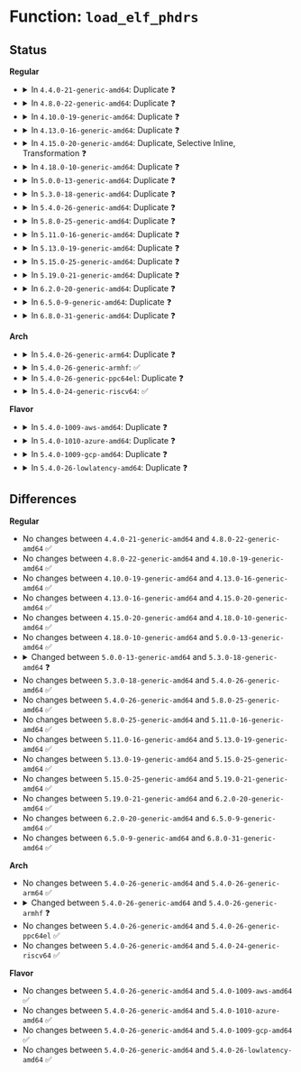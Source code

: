 # Function: <code>load_elf_phdrs</code>

## Status
<b>Regular</b>
<ul>
<li>
<details>
<summary>In <code>4.4.0-21-generic-amd64</code>: Duplicate ❓</summary>

```c
struct elf64_phdr * load_elf_phdrs(struct elf64_hdr * elf_ex, struct file * elf_file)
```

```json
{
  "name": "load_elf_phdrs",
  "collision_type": "Static Duplication",
  "inline_type": "No",
  "funcs": [
    {
      "addr": 18446744071581363568,
      "name": "load_elf_phdrs",
      "external": false,
      "loc": "fs/binfmt_elf.c:400",
      "file": "fs/binfmt_elf.c",
      "inline": "seen, unknown",
      "caller_inline": [],
      "caller_func": [
        "fs/binfmt_elf.c:load_elf_binary",
        "fs/binfmt_elf.c:load_elf_binary"
      ]
    },
    {
      "addr": 18446744071581374896,
      "name": "load_elf_phdrs",
      "external": false,
      "loc": "fs/binfmt_elf.c:400",
      "file": "fs/compat_binfmt_elf.c",
      "inline": "seen, unknown",
      "caller_inline": [],
      "caller_func": [
        "fs/compat_binfmt_elf.c:load_elf_binary",
        "fs/compat_binfmt_elf.c:load_elf_binary"
      ]
    }
  ],
  "symbols": [
    {
      "addr": 18446744071581363568,
      "name": "load_elf_phdrs",
      "section": ".text",
      "bind": "STB_LOCAL",
      "size": 134
    },
    {
      "addr": 18446744071581374896,
      "name": "load_elf_phdrs",
      "section": ".text",
      "bind": "STB_LOCAL",
      "size": 138
    }
  ]
}
```
</details>
</li>
<li>
<details>
<summary>In <code>4.8.0-22-generic-amd64</code>: Duplicate ❓</summary>

```c
struct elf64_phdr * load_elf_phdrs(struct elf64_hdr * elf_ex, struct file * elf_file)
```

```json
{
  "name": "load_elf_phdrs",
  "collision_type": "Static Duplication",
  "inline_type": "No",
  "funcs": [
    {
      "addr": 18446744071581544720,
      "name": "load_elf_phdrs",
      "external": false,
      "loc": "fs/binfmt_elf.c:399",
      "file": "fs/binfmt_elf.c",
      "inline": "seen, unknown",
      "caller_inline": [],
      "caller_func": [
        "fs/binfmt_elf.c:load_elf_binary",
        "fs/binfmt_elf.c:load_elf_binary"
      ]
    },
    {
      "addr": 18446744071581555888,
      "name": "load_elf_phdrs",
      "external": false,
      "loc": "fs/binfmt_elf.c:399",
      "file": "fs/compat_binfmt_elf.c",
      "inline": "seen, unknown",
      "caller_inline": [],
      "caller_func": [
        "fs/compat_binfmt_elf.c:load_elf_binary",
        "fs/compat_binfmt_elf.c:load_elf_binary"
      ]
    }
  ],
  "symbols": [
    {
      "addr": 18446744071581544720,
      "name": "load_elf_phdrs",
      "section": ".text",
      "bind": "STB_LOCAL",
      "size": 133
    },
    {
      "addr": 18446744071581555888,
      "name": "load_elf_phdrs",
      "section": ".text",
      "bind": "STB_LOCAL",
      "size": 136
    }
  ]
}
```
</details>
</li>
<li>
<details>
<summary>In <code>4.10.0-19-generic-amd64</code>: Duplicate ❓</summary>

```c
struct elf64_phdr * load_elf_phdrs(struct elf64_hdr * elf_ex, struct file * elf_file)
```

```json
{
  "name": "load_elf_phdrs",
  "collision_type": "Static Duplication",
  "inline_type": "No",
  "funcs": [
    {
      "addr": 18446744071581630096,
      "name": "load_elf_phdrs",
      "external": false,
      "loc": "fs/binfmt_elf.c:399",
      "file": "fs/binfmt_elf.c",
      "inline": "seen, unknown",
      "caller_inline": [],
      "caller_func": [
        "fs/binfmt_elf.c:load_elf_binary",
        "fs/binfmt_elf.c:load_elf_binary"
      ]
    },
    {
      "addr": 18446744071581640960,
      "name": "load_elf_phdrs",
      "external": false,
      "loc": "fs/binfmt_elf.c:399",
      "file": "fs/compat_binfmt_elf.c",
      "inline": "seen, unknown",
      "caller_inline": [],
      "caller_func": [
        "fs/compat_binfmt_elf.c:load_elf_binary",
        "fs/compat_binfmt_elf.c:load_elf_binary"
      ]
    }
  ],
  "symbols": [
    {
      "addr": 18446744071581630096,
      "name": "load_elf_phdrs",
      "section": ".text",
      "bind": "STB_LOCAL",
      "size": 133
    },
    {
      "addr": 18446744071581640960,
      "name": "load_elf_phdrs",
      "section": ".text",
      "bind": "STB_LOCAL",
      "size": 136
    }
  ]
}
```
</details>
</li>
<li>
<details>
<summary>In <code>4.13.0-16-generic-amd64</code>: Duplicate ❓</summary>

```c
struct elf64_phdr * load_elf_phdrs(struct elf64_hdr * elf_ex, struct file * elf_file)
```

```json
{
  "name": "load_elf_phdrs",
  "collision_type": "Static Duplication",
  "inline_type": "No",
  "funcs": [
    {
      "addr": 18446744071581681696,
      "name": "load_elf_phdrs",
      "external": false,
      "loc": "fs/binfmt_elf.c:407",
      "file": "fs/binfmt_elf.c",
      "inline": "seen, unknown",
      "caller_inline": [],
      "caller_func": [
        "fs/binfmt_elf.c:load_elf_binary",
        "fs/binfmt_elf.c:load_elf_binary"
      ]
    },
    {
      "addr": 18446744071581693888,
      "name": "load_elf_phdrs",
      "external": false,
      "loc": "fs/binfmt_elf.c:407",
      "file": "fs/compat_binfmt_elf.c",
      "inline": "seen, unknown",
      "caller_inline": [],
      "caller_func": [
        "fs/compat_binfmt_elf.c:load_elf_binary",
        "fs/compat_binfmt_elf.c:load_elf_binary"
      ]
    }
  ],
  "symbols": [
    {
      "addr": 18446744071581681696,
      "name": "load_elf_phdrs",
      "section": ".text",
      "bind": "STB_LOCAL",
      "size": 131
    },
    {
      "addr": 18446744071581693888,
      "name": "load_elf_phdrs",
      "section": ".text",
      "bind": "STB_LOCAL",
      "size": 131
    }
  ]
}
```
</details>
</li>
<li>
<details>
<summary>In <code>4.15.0-20-generic-amd64</code>: Duplicate, Selective Inline, Transformation ❓</summary>

```c
struct elf64_phdr * load_elf_phdrs(struct elf64_hdr * elf_ex, struct file * elf_file)
```

```json
{
  "name": "load_elf_phdrs",
  "collision_type": "Static Duplication",
  "inline_type": "Selective",
  "funcs": [
    {
      "addr": 18446744071581827168,
      "name": "load_elf_phdrs",
      "external": false,
      "loc": "fs/binfmt_elf.c:412",
      "file": "fs/binfmt_elf.c",
      "inline": "seen, unknown",
      "caller_inline": [],
      "caller_func": [
        "fs/binfmt_elf.c:load_elf_binary",
        "fs/binfmt_elf.c:load_elf_binary"
      ]
    },
    {
      "addr": 18446744071581840208,
      "name": "load_elf_phdrs",
      "external": false,
      "loc": "fs/binfmt_elf.c:412",
      "file": "fs/compat_binfmt_elf.c",
      "inline": "not declared, inlined",
      "caller_inline": [],
      "caller_func": [
        "fs/compat_binfmt_elf.c:load_elf_binary",
        "fs/compat_binfmt_elf.c:load_elf_binary"
      ]
    }
  ],
  "symbols": [
    {
      "addr": 18446744071581827168,
      "name": "load_elf_phdrs",
      "section": ".text",
      "bind": "STB_LOCAL",
      "size": 175
    },
    {
      "addr": 18446744071581840208,
      "name": "load_elf_phdrs.isra.11",
      "section": ".text",
      "bind": "STB_LOCAL",
      "size": 171
    }
  ]
}
```
</details>
</li>
<li>
<details>
<summary>In <code>4.18.0-10-generic-amd64</code>: Duplicate ❓</summary>

```c
struct elf64_phdr * load_elf_phdrs(struct elf64_hdr * elf_ex, struct file * elf_file)
```

```json
{
  "name": "load_elf_phdrs",
  "collision_type": "Static Duplication",
  "inline_type": "No",
  "funcs": [
    {
      "addr": 18446744071582003504,
      "name": "load_elf_phdrs",
      "external": false,
      "loc": "fs/binfmt_elf.c:417",
      "file": "fs/binfmt_elf.c",
      "inline": "seen, unknown",
      "caller_inline": [],
      "caller_func": [
        "fs/binfmt_elf.c:load_elf_binary",
        "fs/binfmt_elf.c:load_elf_binary"
      ]
    },
    {
      "addr": 18446744071582017552,
      "name": "load_elf_phdrs",
      "external": false,
      "loc": "fs/binfmt_elf.c:417",
      "file": "fs/compat_binfmt_elf.c",
      "inline": "seen, unknown",
      "caller_inline": [],
      "caller_func": [
        "fs/compat_binfmt_elf.c:load_elf_binary",
        "fs/compat_binfmt_elf.c:load_elf_binary"
      ]
    }
  ],
  "symbols": [
    {
      "addr": 18446744071582003504,
      "name": "load_elf_phdrs",
      "section": ".text",
      "bind": "STB_LOCAL",
      "size": 175
    },
    {
      "addr": 18446744071582017552,
      "name": "load_elf_phdrs",
      "section": ".text",
      "bind": "STB_LOCAL",
      "size": 174
    }
  ]
}
```
</details>
</li>
<li>
<details>
<summary>In <code>5.0.0-13-generic-amd64</code>: Duplicate ❓</summary>

```c
struct elf64_phdr * load_elf_phdrs(struct elf64_hdr * elf_ex, struct file * elf_file)
```

```json
{
  "name": "load_elf_phdrs",
  "collision_type": "Static Duplication",
  "inline_type": "No",
  "funcs": [
    {
      "addr": 18446744071582091312,
      "name": "load_elf_phdrs",
      "external": false,
      "loc": "fs/binfmt_elf.c:417",
      "file": "fs/binfmt_elf.c",
      "inline": "seen, unknown",
      "caller_inline": [],
      "caller_func": [
        "fs/binfmt_elf.c:load_elf_binary",
        "fs/binfmt_elf.c:load_elf_binary"
      ]
    },
    {
      "addr": 18446744071582105472,
      "name": "load_elf_phdrs",
      "external": false,
      "loc": "fs/binfmt_elf.c:417",
      "file": "fs/compat_binfmt_elf.c",
      "inline": "seen, unknown",
      "caller_inline": [],
      "caller_func": [
        "fs/compat_binfmt_elf.c:load_elf_binary",
        "fs/compat_binfmt_elf.c:load_elf_binary"
      ]
    }
  ],
  "symbols": [
    {
      "addr": 18446744071582091312,
      "name": "load_elf_phdrs",
      "section": ".text",
      "bind": "STB_LOCAL",
      "size": 175
    },
    {
      "addr": 18446744071582105472,
      "name": "load_elf_phdrs",
      "section": ".text",
      "bind": "STB_LOCAL",
      "size": 174
    }
  ]
}
```
</details>
</li>
<li>
<details>
<summary>In <code>5.3.0-18-generic-amd64</code>: Duplicate ❓</summary>

```c
struct elf64_phdr * load_elf_phdrs(const struct elf64_hdr * elf_ex, struct file * elf_file)
```

```json
{
  "name": "load_elf_phdrs",
  "collision_type": "Static Duplication",
  "inline_type": "No",
  "funcs": [
    {
      "addr": 18446744071582253440,
      "name": "load_elf_phdrs",
      "external": false,
      "loc": "fs/binfmt_elf.c:416",
      "file": "fs/binfmt_elf.c",
      "inline": "seen, unknown",
      "caller_inline": [],
      "caller_func": [
        "fs/binfmt_elf.c:load_elf_binary",
        "fs/binfmt_elf.c:load_elf_binary"
      ]
    },
    {
      "addr": 18446744071582267488,
      "name": "load_elf_phdrs",
      "external": false,
      "loc": "fs/binfmt_elf.c:416",
      "file": "fs/compat_binfmt_elf.c",
      "inline": "seen, unknown",
      "caller_inline": [],
      "caller_func": [
        "fs/compat_binfmt_elf.c:load_elf_binary",
        "fs/compat_binfmt_elf.c:load_elf_binary"
      ]
    }
  ],
  "symbols": [
    {
      "addr": 18446744071582253440,
      "name": "load_elf_phdrs",
      "section": ".text",
      "bind": "STB_LOCAL",
      "size": 168
    },
    {
      "addr": 18446744071582267488,
      "name": "load_elf_phdrs",
      "section": ".text",
      "bind": "STB_LOCAL",
      "size": 167
    }
  ]
}
```
</details>
</li>
<li>
<details>
<summary>In <code>5.4.0-26-generic-amd64</code>: Duplicate ❓</summary>

```c
struct elf64_phdr * load_elf_phdrs(const struct elf64_hdr * elf_ex, struct file * elf_file)
```

```json
{
  "name": "load_elf_phdrs",
  "collision_type": "Static Duplication",
  "inline_type": "No",
  "funcs": [
    {
      "addr": 18446744071582353104,
      "name": "load_elf_phdrs",
      "external": false,
      "loc": "fs/binfmt_elf.c:416",
      "file": "fs/binfmt_elf.c",
      "inline": "seen, unknown",
      "caller_inline": [],
      "caller_func": [
        "fs/binfmt_elf.c:load_elf_binary",
        "fs/binfmt_elf.c:load_elf_binary"
      ]
    },
    {
      "addr": 18446744071582366800,
      "name": "load_elf_phdrs",
      "external": false,
      "loc": "fs/binfmt_elf.c:416",
      "file": "fs/compat_binfmt_elf.c",
      "inline": "seen, unknown",
      "caller_inline": [],
      "caller_func": [
        "fs/compat_binfmt_elf.c:load_elf_binary",
        "fs/compat_binfmt_elf.c:load_elf_binary"
      ]
    }
  ],
  "symbols": [
    {
      "addr": 18446744071582353104,
      "name": "load_elf_phdrs",
      "section": ".text",
      "bind": "STB_LOCAL",
      "size": 168
    },
    {
      "addr": 18446744071582366800,
      "name": "load_elf_phdrs",
      "section": ".text",
      "bind": "STB_LOCAL",
      "size": 167
    }
  ]
}
```
</details>
</li>
<li>
<details>
<summary>In <code>5.8.0-25-generic-amd64</code>: Duplicate ❓</summary>

```c
struct elf64_phdr * load_elf_phdrs(const struct elf64_hdr * elf_ex, struct file * elf_file)
```

```json
{
  "name": "load_elf_phdrs",
  "collision_type": "Static Duplication",
  "inline_type": "No",
  "funcs": [
    {
      "addr": 18446744071582644528,
      "name": "load_elf_phdrs",
      "external": false,
      "loc": "fs/binfmt_elf.c:433",
      "file": "fs/binfmt_elf.c",
      "inline": "seen, unknown",
      "caller_inline": [],
      "caller_func": [
        "fs/binfmt_elf.c:load_elf_binary",
        "fs/binfmt_elf.c:load_elf_binary"
      ]
    },
    {
      "addr": 18446744071582656448,
      "name": "load_elf_phdrs",
      "external": false,
      "loc": "fs/binfmt_elf.c:433",
      "file": "fs/compat_binfmt_elf.c",
      "inline": "seen, unknown",
      "caller_inline": [],
      "caller_func": [
        "fs/compat_binfmt_elf.c:load_elf_binary",
        "fs/compat_binfmt_elf.c:load_elf_binary"
      ]
    }
  ],
  "symbols": [
    {
      "addr": 18446744071582644528,
      "name": "load_elf_phdrs",
      "section": ".text",
      "bind": "STB_LOCAL",
      "size": 180
    },
    {
      "addr": 18446744071582656448,
      "name": "load_elf_phdrs",
      "section": ".text",
      "bind": "STB_LOCAL",
      "size": 180
    }
  ]
}
```
</details>
</li>
<li>
<details>
<summary>In <code>5.11.0-16-generic-amd64</code>: Duplicate ❓</summary>

```c
struct elf64_phdr * load_elf_phdrs(const struct elf64_hdr * elf_ex, struct file * elf_file)
```

```json
{
  "name": "load_elf_phdrs",
  "collision_type": "Static Duplication",
  "inline_type": "No",
  "funcs": [
    {
      "addr": 18446744071582715152,
      "name": "load_elf_phdrs",
      "external": false,
      "loc": "fs/binfmt_elf.c:457",
      "file": "fs/binfmt_elf.c",
      "inline": "seen, unknown",
      "caller_inline": [],
      "caller_func": [
        "fs/binfmt_elf.c:load_elf_binary",
        "fs/binfmt_elf.c:load_elf_binary"
      ]
    },
    {
      "addr": 18446744071582726192,
      "name": "load_elf_phdrs",
      "external": false,
      "loc": "fs/binfmt_elf.c:457",
      "file": "fs/compat_binfmt_elf.c",
      "inline": "seen, unknown",
      "caller_inline": [],
      "caller_func": [
        "fs/compat_binfmt_elf.c:load_elf_binary",
        "fs/compat_binfmt_elf.c:load_elf_binary"
      ]
    }
  ],
  "symbols": [
    {
      "addr": 18446744071582715152,
      "name": "load_elf_phdrs",
      "section": ".text",
      "bind": "STB_LOCAL",
      "size": 180
    },
    {
      "addr": 18446744071582726192,
      "name": "load_elf_phdrs",
      "section": ".text",
      "bind": "STB_LOCAL",
      "size": 180
    }
  ]
}
```
</details>
</li>
<li>
<details>
<summary>In <code>5.13.0-19-generic-amd64</code>: Duplicate ❓</summary>

```c
struct elf64_phdr * load_elf_phdrs(const struct elf64_hdr * elf_ex, struct file * elf_file)
```

```json
{
  "name": "load_elf_phdrs",
  "collision_type": "Static Duplication",
  "inline_type": "No",
  "funcs": [
    {
      "addr": 18446744071582744064,
      "name": "load_elf_phdrs",
      "external": false,
      "loc": "fs/binfmt_elf.c:460",
      "file": "fs/binfmt_elf.c",
      "inline": "seen, unknown",
      "caller_inline": [],
      "caller_func": [
        "fs/binfmt_elf.c:load_elf_binary",
        "fs/binfmt_elf.c:load_elf_binary"
      ]
    },
    {
      "addr": 18446744071582754800,
      "name": "load_elf_phdrs",
      "external": false,
      "loc": "fs/binfmt_elf.c:460",
      "file": "fs/compat_binfmt_elf.c",
      "inline": "seen, unknown",
      "caller_inline": [],
      "caller_func": [
        "fs/compat_binfmt_elf.c:load_elf_binary",
        "fs/compat_binfmt_elf.c:load_elf_binary"
      ]
    }
  ],
  "symbols": [
    {
      "addr": 18446744071582744064,
      "name": "load_elf_phdrs",
      "section": ".text",
      "bind": "STB_LOCAL",
      "size": 180
    },
    {
      "addr": 18446744071582754800,
      "name": "load_elf_phdrs",
      "section": ".text",
      "bind": "STB_LOCAL",
      "size": 180
    }
  ]
}
```
</details>
</li>
<li>
<details>
<summary>In <code>5.15.0-25-generic-amd64</code>: Duplicate ❓</summary>

```c
struct elf64_phdr * load_elf_phdrs(const struct elf64_hdr * elf_ex, struct file * elf_file)
```

```json
{
  "name": "load_elf_phdrs",
  "collision_type": "Static Duplication",
  "inline_type": "No",
  "funcs": [
    {
      "addr": 18446744071583073648,
      "name": "load_elf_phdrs",
      "external": false,
      "loc": "fs/binfmt_elf.c:460",
      "file": "fs/binfmt_elf.c",
      "inline": "seen, unknown",
      "caller_inline": [],
      "caller_func": [
        "fs/binfmt_elf.c:load_elf_binary",
        "fs/binfmt_elf.c:load_elf_binary"
      ]
    },
    {
      "addr": 18446744071583082208,
      "name": "load_elf_phdrs",
      "external": false,
      "loc": "fs/binfmt_elf.c:460",
      "file": "fs/compat_binfmt_elf.c",
      "inline": "seen, unknown",
      "caller_inline": [],
      "caller_func": [
        "fs/compat_binfmt_elf.c:load_elf_binary",
        "fs/compat_binfmt_elf.c:load_elf_binary"
      ]
    }
  ],
  "symbols": [
    {
      "addr": 18446744071583073648,
      "name": "load_elf_phdrs",
      "section": ".text",
      "bind": "STB_LOCAL",
      "size": 180
    },
    {
      "addr": 18446744071583082208,
      "name": "load_elf_phdrs",
      "section": ".text",
      "bind": "STB_LOCAL",
      "size": 180
    }
  ]
}
```
</details>
</li>
<li>
<details>
<summary>In <code>5.19.0-21-generic-amd64</code>: Duplicate ❓</summary>

```c
struct elf64_phdr * load_elf_phdrs(const struct elf64_hdr * elf_ex, struct file * elf_file)
```

```json
{
  "name": "load_elf_phdrs",
  "collision_type": "Static Duplication",
  "inline_type": "No",
  "funcs": [
    {
      "addr": 18446744071583551920,
      "name": "load_elf_phdrs",
      "external": false,
      "loc": "fs/binfmt_elf.c:461",
      "file": "fs/binfmt_elf.c",
      "inline": "seen, unknown",
      "caller_inline": [],
      "caller_func": [
        "fs/binfmt_elf.c:load_elf_binary",
        "fs/binfmt_elf.c:load_elf_binary"
      ]
    },
    {
      "addr": 18446744071583560768,
      "name": "load_elf_phdrs",
      "external": false,
      "loc": "fs/binfmt_elf.c:461",
      "file": "fs/compat_binfmt_elf.c",
      "inline": "seen, unknown",
      "caller_inline": [],
      "caller_func": [
        "fs/compat_binfmt_elf.c:load_elf_binary",
        "fs/compat_binfmt_elf.c:load_elf_binary"
      ]
    }
  ],
  "symbols": [
    {
      "addr": 18446744071583551920,
      "name": "load_elf_phdrs",
      "section": ".text",
      "bind": "STB_LOCAL",
      "size": 192
    },
    {
      "addr": 18446744071583560768,
      "name": "load_elf_phdrs",
      "section": ".text",
      "bind": "STB_LOCAL",
      "size": 192
    }
  ]
}
```
</details>
</li>
<li>
<details>
<summary>In <code>6.2.0-20-generic-amd64</code>: Duplicate ❓</summary>

```c
struct elf64_phdr * load_elf_phdrs(const struct elf64_hdr * elf_ex, struct file * elf_file)
```

```json
{
  "name": "load_elf_phdrs",
  "collision_type": "Static Duplication",
  "inline_type": "No",
  "funcs": [
    {
      "addr": 18446744071584151056,
      "name": "load_elf_phdrs",
      "external": false,
      "loc": "fs/binfmt_elf.c:461",
      "file": "fs/binfmt_elf.c",
      "inline": "seen, unknown",
      "caller_inline": [],
      "caller_func": [
        "fs/binfmt_elf.c:load_elf_binary",
        "fs/binfmt_elf.c:load_elf_binary"
      ]
    },
    {
      "addr": 18446744071584162576,
      "name": "load_elf_phdrs",
      "external": false,
      "loc": "fs/binfmt_elf.c:461",
      "file": "fs/compat_binfmt_elf.c",
      "inline": "seen, unknown",
      "caller_inline": [],
      "caller_func": [
        "fs/compat_binfmt_elf.c:load_elf_binary",
        "fs/compat_binfmt_elf.c:load_elf_binary"
      ]
    }
  ],
  "symbols": [
    {
      "addr": 18446744071584151056,
      "name": "load_elf_phdrs",
      "section": ".text",
      "bind": "STB_LOCAL",
      "size": 192
    },
    {
      "addr": 18446744071584162576,
      "name": "load_elf_phdrs",
      "section": ".text",
      "bind": "STB_LOCAL",
      "size": 192
    }
  ]
}
```
</details>
</li>
<li>
<details>
<summary>In <code>6.5.0-9-generic-amd64</code>: Duplicate ❓</summary>

```c
struct elf64_phdr * load_elf_phdrs(const struct elf64_hdr * elf_ex, struct file * elf_file)
```

```json
{
  "name": "load_elf_phdrs",
  "collision_type": "Static Duplication",
  "inline_type": "No",
  "funcs": [
    {
      "addr": 18446744071584378688,
      "name": "load_elf_phdrs",
      "external": false,
      "loc": "fs/binfmt_elf.c:466",
      "file": "fs/binfmt_elf.c",
      "inline": "seen, unknown",
      "caller_inline": [],
      "caller_func": [
        "fs/binfmt_elf.c:load_elf_binary",
        "fs/binfmt_elf.c:load_elf_binary"
      ]
    },
    {
      "addr": 18446744071584390480,
      "name": "load_elf_phdrs",
      "external": false,
      "loc": "fs/binfmt_elf.c:466",
      "file": "fs/compat_binfmt_elf.c",
      "inline": "seen, unknown",
      "caller_inline": [],
      "caller_func": [
        "fs/compat_binfmt_elf.c:load_elf_binary",
        "fs/compat_binfmt_elf.c:load_elf_binary"
      ]
    }
  ],
  "symbols": [
    {
      "addr": 18446744071584378688,
      "name": "load_elf_phdrs",
      "section": ".text",
      "bind": "STB_LOCAL",
      "size": 192
    },
    {
      "addr": 18446744071584390480,
      "name": "load_elf_phdrs",
      "section": ".text",
      "bind": "STB_LOCAL",
      "size": 192
    }
  ]
}
```
</details>
</li>
<li>
<details>
<summary>In <code>6.8.0-31-generic-amd64</code>: Duplicate ❓</summary>

```c
struct elf64_phdr * load_elf_phdrs(const struct elf64_hdr * elf_ex, struct file * elf_file)
```

```json
{
  "name": "load_elf_phdrs",
  "collision_type": "Static Duplication",
  "inline_type": "No",
  "funcs": [
    {
      "addr": 18446744071584596832,
      "name": "load_elf_phdrs",
      "external": false,
      "loc": "fs/binfmt_elf.c:506",
      "file": "fs/binfmt_elf.c",
      "inline": "seen, unknown",
      "caller_inline": [],
      "caller_func": [
        "fs/binfmt_elf.c:load_elf_binary",
        "fs/binfmt_elf.c:load_elf_binary"
      ]
    },
    {
      "addr": 18446744071584608208,
      "name": "load_elf_phdrs",
      "external": false,
      "loc": "fs/binfmt_elf.c:506",
      "file": "fs/compat_binfmt_elf.c",
      "inline": "seen, unknown",
      "caller_inline": [],
      "caller_func": [
        "fs/compat_binfmt_elf.c:load_elf_binary",
        "fs/compat_binfmt_elf.c:load_elf_binary"
      ]
    }
  ],
  "symbols": [
    {
      "addr": 18446744071584596832,
      "name": "load_elf_phdrs",
      "section": ".text",
      "bind": "STB_LOCAL",
      "size": 192
    },
    {
      "addr": 18446744071584608208,
      "name": "load_elf_phdrs",
      "section": ".text",
      "bind": "STB_LOCAL",
      "size": 192
    }
  ]
}
```
</details>
</li>
</ul>
<b>Arch</b>
<ul>
<li>
<details>
<summary>In <code>5.4.0-26-generic-arm64</code>: Duplicate ❓</summary>

```c
struct elf64_phdr * load_elf_phdrs(const struct elf64_hdr * elf_ex, struct file * elf_file)
```

```json
{
  "name": "load_elf_phdrs",
  "collision_type": "Static Duplication",
  "inline_type": "No",
  "funcs": [
    {
      "addr": 18446603336493948352,
      "name": "load_elf_phdrs",
      "external": false,
      "loc": "fs/binfmt_elf.c:416",
      "file": "fs/binfmt_elf.c",
      "inline": "seen, unknown",
      "caller_inline": [],
      "caller_func": [
        "fs/binfmt_elf.c:load_elf_binary",
        "fs/binfmt_elf.c:load_elf_binary"
      ]
    },
    {
      "addr": 18446603336493962584,
      "name": "load_elf_phdrs",
      "external": false,
      "loc": "fs/binfmt_elf.c:416",
      "file": "fs/compat_binfmt_elf.c",
      "inline": "seen, unknown",
      "caller_inline": [],
      "caller_func": [
        "fs/compat_binfmt_elf.c:load_elf_binary",
        "fs/compat_binfmt_elf.c:load_elf_binary"
      ]
    }
  ],
  "symbols": [
    {
      "addr": 18446603336493948352,
      "name": "load_elf_phdrs",
      "section": ".text",
      "bind": "STB_LOCAL",
      "size": 228
    },
    {
      "addr": 18446603336493962584,
      "name": "load_elf_phdrs",
      "section": ".text",
      "bind": "STB_LOCAL",
      "size": 220
    }
  ]
}
```
</details>
</li>
<li>
<details>
<summary>In <code>5.4.0-26-generic-armhf</code>: ✅</summary>

```c
struct elf32_phdr * load_elf_phdrs(const struct elf32_hdr * elf_ex, struct file * elf_file)
```

```json
{
  "name": "load_elf_phdrs",
  "collision_type": "Unique Static",
  "inline_type": "No",
  "funcs": [
    {
      "addr": 3227412068,
      "name": "load_elf_phdrs",
      "external": false,
      "loc": "fs/binfmt_elf.c:416",
      "file": "fs/binfmt_elf.c",
      "inline": "seen, unknown",
      "caller_inline": [],
      "caller_func": [
        "fs/binfmt_elf.c:load_elf_binary",
        "fs/binfmt_elf.c:load_elf_binary"
      ]
    }
  ],
  "symbols": [
    {
      "addr": 3227412068,
      "name": "load_elf_phdrs",
      "section": ".text",
      "bind": "STB_LOCAL",
      "size": 204
    }
  ]
}
```
</details>
</li>
<li>
<details>
<summary>In <code>5.4.0-26-generic-ppc64el</code>: Duplicate ❓</summary>

```c
struct elf64_phdr * load_elf_phdrs(const struct elf64_hdr * elf_ex, struct file * elf_file)
```

```json
{
  "name": "load_elf_phdrs",
  "collision_type": "Static Duplication",
  "inline_type": "No",
  "funcs": [
    {
      "addr": 13835058055287588640,
      "name": "load_elf_phdrs",
      "external": false,
      "loc": "fs/binfmt_elf.c:416",
      "file": "fs/binfmt_elf.c",
      "inline": "seen, unknown",
      "caller_inline": [],
      "caller_func": [
        "fs/binfmt_elf.c:load_elf_binary",
        "fs/binfmt_elf.c:load_elf_binary"
      ]
    },
    {
      "addr": 13835058055287604192,
      "name": "load_elf_phdrs",
      "external": false,
      "loc": "fs/binfmt_elf.c:416",
      "file": "fs/compat_binfmt_elf.c",
      "inline": "seen, unknown",
      "caller_inline": [],
      "caller_func": [
        "fs/compat_binfmt_elf.c:load_elf_binary",
        "fs/compat_binfmt_elf.c:load_elf_binary"
      ]
    }
  ],
  "symbols": [
    {
      "addr": 13835058055287588640,
      "name": "load_elf_phdrs",
      "section": ".text",
      "bind": "STB_LOCAL",
      "size": 268
    },
    {
      "addr": 13835058055287604192,
      "name": "load_elf_phdrs",
      "section": ".text",
      "bind": "STB_LOCAL",
      "size": 284
    }
  ]
}
```
</details>
</li>
<li>
<details>
<summary>In <code>5.4.0-24-generic-riscv64</code>: ✅</summary>

```c
struct elf64_phdr * load_elf_phdrs(const struct elf64_hdr * elf_ex, struct file * elf_file)
```

```json
{
  "name": "load_elf_phdrs",
  "collision_type": "Unique Static",
  "inline_type": "No",
  "funcs": [
    {
      "addr": 18446743936273483178,
      "name": "load_elf_phdrs",
      "external": false,
      "loc": "fs/binfmt_elf.c:416",
      "file": "fs/binfmt_elf.c",
      "inline": "seen, unknown",
      "caller_inline": [],
      "caller_func": [
        "fs/binfmt_elf.c:load_elf_binary",
        "fs/binfmt_elf.c:load_elf_binary"
      ]
    }
  ],
  "symbols": [
    {
      "addr": 18446743936273483178,
      "name": "load_elf_phdrs",
      "section": ".text",
      "bind": "STB_LOCAL",
      "size": 170
    }
  ]
}
```
</details>
</li>
</ul>
<b>Flavor</b>
<ul>
<li>
<details>
<summary>In <code>5.4.0-1009-aws-amd64</code>: Duplicate ❓</summary>

```c
struct elf64_phdr * load_elf_phdrs(const struct elf64_hdr * elf_ex, struct file * elf_file)
```

```json
{
  "name": "load_elf_phdrs",
  "collision_type": "Static Duplication",
  "inline_type": "No",
  "funcs": [
    {
      "addr": 18446744071582321840,
      "name": "load_elf_phdrs",
      "external": false,
      "loc": "fs/binfmt_elf.c:416",
      "file": "fs/binfmt_elf.c",
      "inline": "seen, unknown",
      "caller_inline": [],
      "caller_func": [
        "fs/binfmt_elf.c:load_elf_binary",
        "fs/binfmt_elf.c:load_elf_binary"
      ]
    },
    {
      "addr": 18446744071582335536,
      "name": "load_elf_phdrs",
      "external": false,
      "loc": "fs/binfmt_elf.c:416",
      "file": "fs/compat_binfmt_elf.c",
      "inline": "seen, unknown",
      "caller_inline": [],
      "caller_func": [
        "fs/compat_binfmt_elf.c:load_elf_binary",
        "fs/compat_binfmt_elf.c:load_elf_binary"
      ]
    }
  ],
  "symbols": [
    {
      "addr": 18446744071582321840,
      "name": "load_elf_phdrs",
      "section": ".text",
      "bind": "STB_LOCAL",
      "size": 168
    },
    {
      "addr": 18446744071582335536,
      "name": "load_elf_phdrs",
      "section": ".text",
      "bind": "STB_LOCAL",
      "size": 167
    }
  ]
}
```
</details>
</li>
<li>
<details>
<summary>In <code>5.4.0-1010-azure-amd64</code>: Duplicate ❓</summary>

```c
struct elf64_phdr * load_elf_phdrs(const struct elf64_hdr * elf_ex, struct file * elf_file)
```

```json
{
  "name": "load_elf_phdrs",
  "collision_type": "Static Duplication",
  "inline_type": "No",
  "funcs": [
    {
      "addr": 18446744071582259600,
      "name": "load_elf_phdrs",
      "external": false,
      "loc": "fs/binfmt_elf.c:416",
      "file": "fs/binfmt_elf.c",
      "inline": "seen, unknown",
      "caller_inline": [],
      "caller_func": [
        "fs/binfmt_elf.c:load_elf_binary",
        "fs/binfmt_elf.c:load_elf_binary"
      ]
    },
    {
      "addr": 18446744071582273264,
      "name": "load_elf_phdrs",
      "external": false,
      "loc": "fs/binfmt_elf.c:416",
      "file": "fs/compat_binfmt_elf.c",
      "inline": "seen, unknown",
      "caller_inline": [],
      "caller_func": [
        "fs/compat_binfmt_elf.c:load_elf_binary",
        "fs/compat_binfmt_elf.c:load_elf_binary"
      ]
    }
  ],
  "symbols": [
    {
      "addr": 18446744071582259600,
      "name": "load_elf_phdrs",
      "section": ".text",
      "bind": "STB_LOCAL",
      "size": 168
    },
    {
      "addr": 18446744071582273264,
      "name": "load_elf_phdrs",
      "section": ".text",
      "bind": "STB_LOCAL",
      "size": 167
    }
  ]
}
```
</details>
</li>
<li>
<details>
<summary>In <code>5.4.0-1009-gcp-amd64</code>: Duplicate ❓</summary>

```c
struct elf64_phdr * load_elf_phdrs(const struct elf64_hdr * elf_ex, struct file * elf_file)
```

```json
{
  "name": "load_elf_phdrs",
  "collision_type": "Static Duplication",
  "inline_type": "No",
  "funcs": [
    {
      "addr": 18446744071582312320,
      "name": "load_elf_phdrs",
      "external": false,
      "loc": "fs/binfmt_elf.c:416",
      "file": "fs/binfmt_elf.c",
      "inline": "seen, unknown",
      "caller_inline": [],
      "caller_func": [
        "fs/binfmt_elf.c:load_elf_binary",
        "fs/binfmt_elf.c:load_elf_binary"
      ]
    },
    {
      "addr": 18446744071582326016,
      "name": "load_elf_phdrs",
      "external": false,
      "loc": "fs/binfmt_elf.c:416",
      "file": "fs/compat_binfmt_elf.c",
      "inline": "seen, unknown",
      "caller_inline": [],
      "caller_func": [
        "fs/compat_binfmt_elf.c:load_elf_binary",
        "fs/compat_binfmt_elf.c:load_elf_binary"
      ]
    }
  ],
  "symbols": [
    {
      "addr": 18446744071582312320,
      "name": "load_elf_phdrs",
      "section": ".text",
      "bind": "STB_LOCAL",
      "size": 168
    },
    {
      "addr": 18446744071582326016,
      "name": "load_elf_phdrs",
      "section": ".text",
      "bind": "STB_LOCAL",
      "size": 167
    }
  ]
}
```
</details>
</li>
<li>
<details>
<summary>In <code>5.4.0-26-lowlatency-amd64</code>: Duplicate ❓</summary>

```c
struct elf64_phdr * load_elf_phdrs(const struct elf64_hdr * elf_ex, struct file * elf_file)
```

```json
{
  "name": "load_elf_phdrs",
  "collision_type": "Static Duplication",
  "inline_type": "No",
  "funcs": [
    {
      "addr": 18446744071582391552,
      "name": "load_elf_phdrs",
      "external": false,
      "loc": "fs/binfmt_elf.c:416",
      "file": "fs/binfmt_elf.c",
      "inline": "seen, unknown",
      "caller_inline": [],
      "caller_func": [
        "fs/binfmt_elf.c:load_elf_binary",
        "fs/binfmt_elf.c:load_elf_binary"
      ]
    },
    {
      "addr": 18446744071582405824,
      "name": "load_elf_phdrs",
      "external": false,
      "loc": "fs/binfmt_elf.c:416",
      "file": "fs/compat_binfmt_elf.c",
      "inline": "seen, unknown",
      "caller_inline": [],
      "caller_func": [
        "fs/compat_binfmt_elf.c:load_elf_binary",
        "fs/compat_binfmt_elf.c:load_elf_binary"
      ]
    }
  ],
  "symbols": [
    {
      "addr": 18446744071582391552,
      "name": "load_elf_phdrs",
      "section": ".text",
      "bind": "STB_LOCAL",
      "size": 168
    },
    {
      "addr": 18446744071582405824,
      "name": "load_elf_phdrs",
      "section": ".text",
      "bind": "STB_LOCAL",
      "size": 167
    }
  ]
}
```
</details>
</li>
</ul>

## Differences
<b>Regular</b>
<ul>
<li>
No changes between <code>4.4.0-21-generic-amd64</code> and <code>4.8.0-22-generic-amd64</code> ✅
</li>
<li>
No changes between <code>4.8.0-22-generic-amd64</code> and <code>4.10.0-19-generic-amd64</code> ✅
</li>
<li>
No changes between <code>4.10.0-19-generic-amd64</code> and <code>4.13.0-16-generic-amd64</code> ✅
</li>
<li>
No changes between <code>4.13.0-16-generic-amd64</code> and <code>4.15.0-20-generic-amd64</code> ✅
</li>
<li>
No changes between <code>4.15.0-20-generic-amd64</code> and <code>4.18.0-10-generic-amd64</code> ✅
</li>
<li>
No changes between <code>4.18.0-10-generic-amd64</code> and <code>5.0.0-13-generic-amd64</code> ✅
</li>
<li>
<details>
<summary>Changed between <code>5.0.0-13-generic-amd64</code> and <code>5.3.0-18-generic-amd64</code> ❓</summary>
<ul>
<li>
<b>Param type changed. </b>
<code>struct elf64_hdr * elf_ex</code> ➡️ <code>const struct elf64_hdr * elf_ex</code>
</li>
</ul>
</details>
</li>
<li>
No changes between <code>5.3.0-18-generic-amd64</code> and <code>5.4.0-26-generic-amd64</code> ✅
</li>
<li>
No changes between <code>5.4.0-26-generic-amd64</code> and <code>5.8.0-25-generic-amd64</code> ✅
</li>
<li>
No changes between <code>5.8.0-25-generic-amd64</code> and <code>5.11.0-16-generic-amd64</code> ✅
</li>
<li>
No changes between <code>5.11.0-16-generic-amd64</code> and <code>5.13.0-19-generic-amd64</code> ✅
</li>
<li>
No changes between <code>5.13.0-19-generic-amd64</code> and <code>5.15.0-25-generic-amd64</code> ✅
</li>
<li>
No changes between <code>5.15.0-25-generic-amd64</code> and <code>5.19.0-21-generic-amd64</code> ✅
</li>
<li>
No changes between <code>5.19.0-21-generic-amd64</code> and <code>6.2.0-20-generic-amd64</code> ✅
</li>
<li>
No changes between <code>6.2.0-20-generic-amd64</code> and <code>6.5.0-9-generic-amd64</code> ✅
</li>
<li>
No changes between <code>6.5.0-9-generic-amd64</code> and <code>6.8.0-31-generic-amd64</code> ✅
</li>
</ul>
<b>Arch</b>
<ul>
<li>
No changes between <code>5.4.0-26-generic-amd64</code> and <code>5.4.0-26-generic-arm64</code> ✅
</li>
<li>
<details>
<summary>Changed between <code>5.4.0-26-generic-amd64</code> and <code>5.4.0-26-generic-armhf</code> ❓</summary>
<ul>
<li>
<b>Param type changed. </b>
<code>const struct elf64_hdr * elf_ex</code> ➡️ <code>const struct elf32_hdr * elf_ex</code>
</li>
<li>
<b>Return type changed. </b>
<code>struct elf64_phdr *</code> ➡️ <code>struct elf32_phdr *</code>
</li>
</ul>
</details>
</li>
<li>
No changes between <code>5.4.0-26-generic-amd64</code> and <code>5.4.0-26-generic-ppc64el</code> ✅
</li>
<li>
No changes between <code>5.4.0-26-generic-amd64</code> and <code>5.4.0-24-generic-riscv64</code> ✅
</li>
</ul>
<b>Flavor</b>
<ul>
<li>
No changes between <code>5.4.0-26-generic-amd64</code> and <code>5.4.0-1009-aws-amd64</code> ✅
</li>
<li>
No changes between <code>5.4.0-26-generic-amd64</code> and <code>5.4.0-1010-azure-amd64</code> ✅
</li>
<li>
No changes between <code>5.4.0-26-generic-amd64</code> and <code>5.4.0-1009-gcp-amd64</code> ✅
</li>
<li>
No changes between <code>5.4.0-26-generic-amd64</code> and <code>5.4.0-26-lowlatency-amd64</code> ✅
</li>
</ul>
